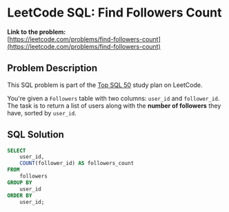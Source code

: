 # LeetCode SQL: Find Followers Count

**Link to the problem:**  
[https://leetcode.com/problems/find-followers-count](https://leetcode.com/problems/find-followers-count)

## Problem Description

This SQL problem is part of the [Top SQL 50](https://leetcode.com/study-plan/top-sql-50/) study plan on LeetCode.

You're given a `Followers` table with two columns: `user_id` and `follower_id`. The task is to return a list of users along with the **number of followers** they have, sorted by `user_id`.

## SQL Solution

```sql
SELECT 
    user_id, 
    COUNT(follower_id) AS followers_count
FROM 
    followers
GROUP BY 
    user_id
ORDER BY 
    user_id;
